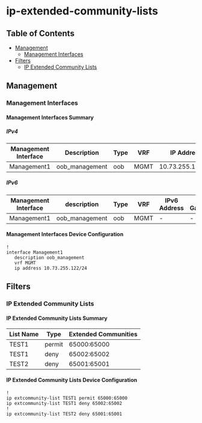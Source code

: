# ip-extended-community-lists

## Table of Contents

- [Management](#management)
  - [Management Interfaces](#management-interfaces)
- [Filters](#filters)
  - [IP Extended Community Lists](#ip-extended-community-lists)

## Management

### Management Interfaces

#### Management Interfaces Summary

##### IPv4

| Management Interface | Description | Type | VRF | IP Address | Gateway |
| -------------------- | ----------- | ---- | --- | ---------- | ------- |
| Management1 | oob_management | oob | MGMT | 10.73.255.122/24 | 10.73.255.2 |

##### IPv6

| Management Interface | description | Type | VRF | IPv6 Address | IPv6 Gateway |
| -------------------- | ----------- | ---- | --- | ------------ | ------------ |
| Management1 | oob_management | oob | MGMT | - | - |

#### Management Interfaces Device Configuration

```eos
!
interface Management1
   description oob_management
   vrf MGMT
   ip address 10.73.255.122/24
```

## Filters

### IP Extended Community Lists

#### IP Extended Community Lists Summary

| List Name | Type | Extended Communities |
| --------- | ---- | -------------------- |
| TEST1 | permit | 65000:65000 |
| TEST1 | deny | 65002:65002 |
| TEST2 | deny | 65001:65001 |

#### IP Extended Community Lists Device Configuration

```eos
!
ip extcommunity-list TEST1 permit 65000:65000
ip extcommunity-list TEST1 deny 65002:65002
!
ip extcommunity-list TEST2 deny 65001:65001
```
